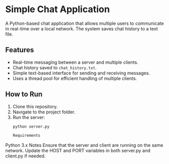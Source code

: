 # Simple Chat Application

A Python-based chat application that allows multiple users to communicate in real-time over a local network. The system saves chat history to a text file.

## Features
- Real-time messaging between a server and multiple clients.
- Chat history saved to `chat_history.txt`.
- Simple text-based interface for sending and receiving messages.
- Uses a thread pool for efficient handling of multiple clients.

## How to Run
1. Clone this repository.
2. Navigate to the project folder.
3. Run the server:
   ```bash
   python server.py

   Requirements
Python 3.x
Notes
Ensure that the server and client are running on the same network.
Update the HOST and PORT variables in both server.py and client.py if needed.


